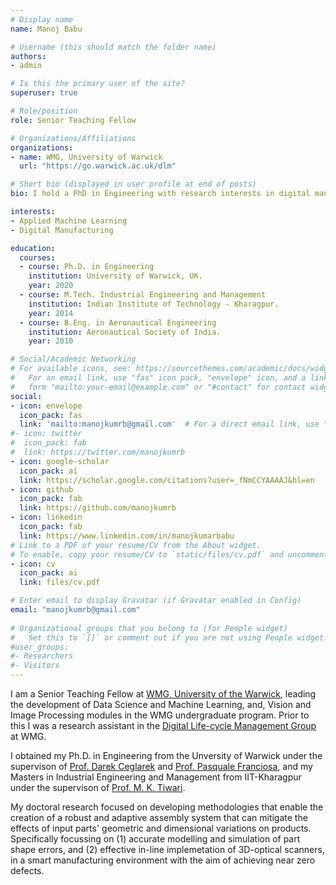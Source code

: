 ```yaml
---
# Display name
name: Manoj Babu

# Username (this should match the folder name)
authors:
- admin

# Is this the primary user of the site?
superuser: true

# Role/position
role: Senior Teaching Fellow

# Organizations/Affiliations
organizations:
- name: WMG, University of Warwick
  url: "https://go.warwick.ac.uk/dlm"

# Short bio (displayed in user profile at end of posts)
bio: I hold a PhD in Engineering with research interests in digital manufacturing, applied machine learning and stochastic modelling of Manufacturing Assembly Process.

interests:
- Applied Machine Learning
- Digital Manufacturing

education:
  courses:
  - course: Ph.D. in Engineering
    institution: University of Warwick, UK.
    year: 2020 
  - course: M.Tech. Industrial Engineering and Management
    institution: Indian Institute of Technology - Kharagpur.
    year: 2014
  - course: B.Eng. in Aeronautical Engineering
    institution: Aeronautical Society of India.
    year: 2010

# Social/Academic Networking
# For available icons, see: https://sourcethemes.com/academic/docs/widgets/#icons
#   For an email link, use "fas" icon pack, "envelope" icon, and a link in the
#   form "mailto:your-email@example.com" or "#contact" for contact widget.
social:
- icon: envelope
  icon_pack: fas
  link: 'mailto:manojkumrb@gmail.com'  # For a direct email link, use "mailto:test@example.org".
#- icon: twitter
#  icon_pack: fab
#  link: https://twitter.com/manojkumrb
- icon: google-scholar
  icon_pack: ai
  link: https://scholar.google.com/citations?user=_fNmCCYAAAAJ&hl=en
- icon: github
  icon_pack: fab
  link: https://github.com/manojkumrb
- icon: linkedin
  icon_pack: fab
  link: https://www.linkedin.com/in/manojkumarbabu
# Link to a PDF of your resume/CV from the About widget.
# To enable, copy your resume/CV to `static/files/cv.pdf` and uncomment the lines below.  
- icon: cv
  icon_pack: ai
  link: files/cv.pdf

# Enter email to display Gravatar (if Gravatar enabled in Config)
email: "manojkumrb@gmail.com"
  
# Organizational groups that you belong to (for People widget)
#   Set this to `[]` or comment out if you are not using People widget.  
#user_groups:
#- Researchers
#- Visitors
---
```

  I am a Senior Teaching Fellow at [WMG, University of the Warwick](https://warwick.ac.uk/fac/sci/wmg/), leading the development of Data Science and Machine Learning, and, Vision and Image Processing modules in the WMG undergraduate program. Prior to this I was a research assistant in the [Digital Life-cycle Management Group](https://go.warwick.ac.uk/DLM) at WMG. 
  
  I obtained my Ph.D. in Engineering from the Unversity of Warwick under the supervison of [Prof. Darek Ceglarek](https://warwick.ac.uk/fac/sci/wmg/people/profile/?wmgid=462) and [Prof. Pasquale Franciosa](https://warwick.ac.uk/fac/sci/wmg/research/materials/dlm/people/p_franciosa), and my Masters in Industrial Engineering and Management from IIT-Kharagpur under the supervison of [Prof. M. K. Tiwari](http://www1.iitkgp.ac.in/fac-profiles/showprofile.php?empcode=bYmXW&depts_name=DN). 
  
  My doctoral research focused on developing methodologies that enable the creation of a robust and adaptive assembly system that can mitigate the effects of input parts' geometric and dimensional variations on products. Specifically focussing on (1) accurate modelling and simulation of part shape errors, and (2) effective in-line implemetation of 3D-optical scanners, in a smart manufacturing environment with the aim of achieving near zero defects. 